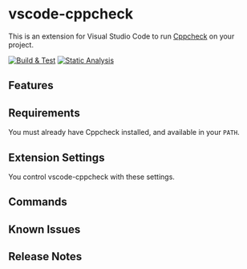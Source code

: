 # vscode-cppcheck

This is an extension for Visual Studio Code to run
[Cppcheck](https://github.com/danmar/cppcheck) on your project.

[![Build & Test](https://github.com/brobeson/vscode-cppcheck/actions/workflows/build.yaml/badge.svg)](https://github.com/brobeson/vscode-cppcheck/actions/workflows/build.yaml)
[![Static Analysis](https://github.com/brobeson/vscode-cppcheck/actions/workflows/static_analysis.yaml/badge.svg)](https://github.com/brobeson/vscode-cppcheck/actions/workflows/static_analysis.yaml)

## Features

## Requirements

You must already have Cppcheck installed, and available in your `PATH`.

## Extension Settings

You control vscode-cppcheck with these settings.

## Commands

## Known Issues

## Release Notes
